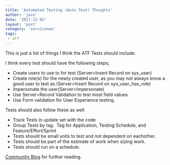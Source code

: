 ```yaml
---
title: 'Automated Testing (Auto Test) Thoughts'
author: 'jace'
date: '2017-12-02'
layout: 'post'
category: 'servicenow'
tags:
 - atf
---
```


This is just a list of things I think the ATF Tests should include.

<!--more-->

I think every test should have the following steps;

- Create users to use to for test (Server>Insert Record on sys_user)
- Create role(s) for the newly created user, as you may not always know a good user to test as.(Server>Insert Record on sys_user_has_role)
- Impersonate the user(Server>Impersonate)
- Use Server>Record Validation to test most field values
- Use Form validation for User Experience testing.

Tests should also follow these as well

- Track Tests in update set with the code
- Group Tests by tag.  Tag for Application, Testing Schedule, and Feature/Effort/Sprint
- Tests should be small units to test and not dependent on eachother.
- Tests should be part of the estimate of work when sizing work.
- Tests should run on a schedule.

[Community Blog](https://community.servicenow.com/community?id=community_blog&sys_id=1a4e66addbd0dbc01dcaf3231f96192f) for further reading.

